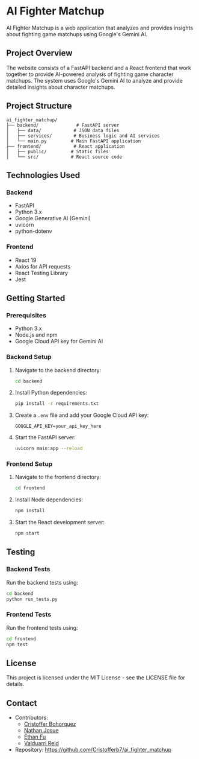 # AI Fighter Matchup

AI Fighter Matchup is a web application that analyzes and provides insights about fighting game matchups using Google's Gemini AI.

## Project Overview

The website consists of a FastAPI backend and a React frontend that work together to provide AI-powered analysis of fighting game character matchups. The system uses Google's Gemini AI to analyze and provide detailed insights about character matchups.

## Project Structure

```
ai_fighter_matchup/
├── backend/              # FastAPI server
│   ├── data/            # JSON data files
│   ├── services/        # Business logic and AI services
│   └── main.py         # Main FastAPI application
├── frontend/            # React application
│   ├── public/         # Static files
│   └── src/            # React source code
```

## Technologies Used

### Backend
- FastAPI
- Python 3.x
- Google Generative AI (Gemini)
- uvicorn
- python-dotenv

### Frontend
- React 19
- Axios for API requests
- React Testing Library
- Jest

## Getting Started

### Prerequisites
- Python 3.x
- Node.js and npm
- Google Cloud API key for Gemini AI

### Backend Setup

1. Navigate to the backend directory:
   ```bash
   cd backend
   ```

2. Install Python dependencies:
   ```bash
   pip install -r requirements.txt
   ```

3. Create a `.env` file and add your Google Cloud API key:
   ```
   GOOGLE_API_KEY=your_api_key_here
   ```

4. Start the FastAPI server:
   ```bash
   uvicorn main:app --reload
   ```

### Frontend Setup

1. Navigate to the frontend directory:
   ```bash
   cd frontend
   ```

2. Install Node dependencies:
   ```bash
   npm install
   ```

3. Start the React development server:
   ```bash
   npm start
   ```

## Testing

### Backend Tests
Run the backend tests using:
```bash
cd backend
python run_tests.py
```

### Frontend Tests
Run the frontend tests using:
```bash
cd frontend
npm test
```

## License

This project is licensed under the MIT License - see the LICENSE file for details.

## Contact

- Contributors:
   - [Cristoffer Bohorquez](https://github.com/Cristofferb7)
   - [Nathan Josue](https://github.com/PresJosue)
   - [Ethan Fu](https://github.com/yaboi332)
   - [Valduarri Reid](https://github.com/valdaurriR)
- Repository: https://github.com/Cristofferb7/ai_fighter_matchup
